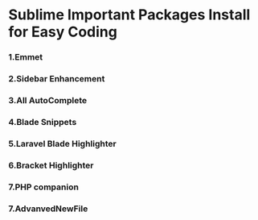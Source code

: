     
# Sublime Important Packages Install for Easy Coding      

### 1.Emmet   
### 2.Sidebar Enhancement   
### 3.All AutoComplete			
### 4.Blade Snippets    
### 5.Laravel Blade Highlighter     
### 6.Bracket Highlighter   
### 7.PHP companion   
### 7.AdvanvedNewFile   
